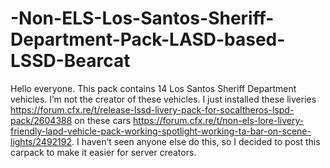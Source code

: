 # -Non-ELS-Los-Santos-Sheriff-Department-Pack-LASD-based-LSSD-Bearcat
Hello everyone. This pack contains 14 Los Santos Sheriff Department vehicles. I’m not the creator of these vehicles. I just installed these liveries https://forum.cfx.re/t/release-lssd-livery-pack-for-socaltheros-lspd-pack/2604388 on these cars https://forum.cfx.re/t/non-els-lore-livery-friendly-lapd-vehicle-pack-working-spotlight-working-ta-bar-on-scene-lights/2492192. I haven’t seen anyone else do this, so I decided to post this carpack to make it easier for server creators.
